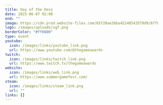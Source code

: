```yaml
---
title: Day of the Devs
date: 2025-06-07 02:00
end: ""
image: https://cdn.prod.website-files.com/65f20ae26ba45240543579d9/67f8a050a9b857f23b703251_day_of_devs-p-1600.webp
logo: /images/uploads/sgf.png
borderColor: "#ff6600"
type: event
youtube:
  icon: /images/links/youtube_link.png
  url: https://www.youtube.com/@thegameawards
twitch:
  icon: /images/links/twitch_link.png
  url: https://www.twitch.tv/thegameawards
website:
  icon: /images/links/web_link.png
  url: https://www.summergamefest.com/
steam:
  icon: /images/links/steam_link.png
  url: ""
links: []
---
```

